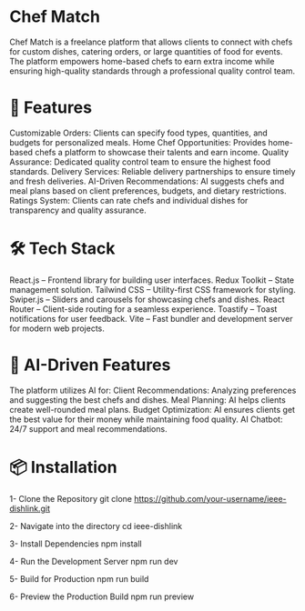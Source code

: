 # Chef Match

Chef Match is a freelance platform that allows clients to connect with chefs for custom dishes, catering orders, or large quantities of food for events. The platform empowers home-based chefs to earn extra income while ensuring high-quality standards through a professional quality control team.




# 🚀 Features

Customizable Orders: Clients can specify food types, quantities, and budgets for personalized meals.
Home Chef Opportunities: Provides home-based chefs a platform to showcase their talents and earn income.
Quality Assurance: Dedicated quality control team to ensure the highest food standards.
Delivery Services: Reliable delivery partnerships to ensure timely and fresh deliveries.
AI-Driven Recommendations: AI suggests chefs and meal plans based on client preferences, budgets, and dietary restrictions.
Ratings System: Clients can rate chefs and individual dishes for transparency and quality assurance.



# 🛠️ Tech Stack

React.js – Frontend library for building user interfaces.
Redux Toolkit – State management solution.
Tailwind CSS – Utility-first CSS framework for styling.
Swiper.js – Sliders and carousels for showcasing chefs and dishes.
React Router – Client-side routing for a seamless experience.
Toastify – Toast notifications for user feedback.
Vite – Fast bundler and development server for modern web projects.



# 🤖 AI-Driven Features

The platform utilizes AI for:
Client Recommendations: Analyzing preferences and suggesting the best chefs and dishes.
Meal Planning: AI helps clients create well-rounded meal plans.
Budget Optimization: AI ensures clients get the best value for their money while maintaining food quality.
AI Chatbot: 24/7 support and meal recommendations.

# 📦 Installation

1- Clone the Repository
      git clone https://github.com/your-username/ieee-dishlink.git
      
2- Navigate into the directory
      cd ieee-dishlink
      
3- Install Dependencies
      npm install
      
4- Run the Development Server
      npm run dev
      
5- Build for Production
      npm run build
      
6- Preview the Production Build
      npm run preview

